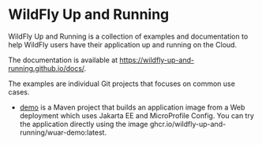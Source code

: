 # WildFly Up and Running

WildFly Up and Running is a collection of examples and documentation to help WildFly users have their application up and running on the Cloud.

The documentation is available at https://wildfly-up-and-running.github.io/docs/.

The examples are individual Git projects that focuses on common use cases.

* [demo](https://github.com/wildfly-up-and-running/wuar-demo) is a Maven project that builds an application image from a Web deployment which uses Jakarta EE and MicroProfile Config. You can try the application directly using the image ghcr.io/wildfly-up-and-running/wuar-demo:latest.
